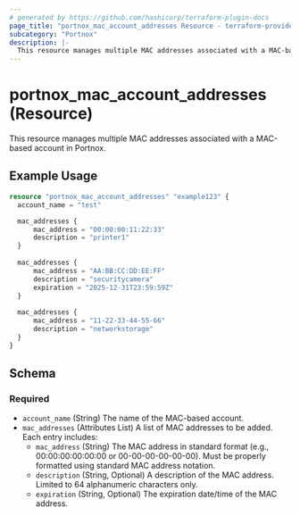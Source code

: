 ```yaml
---
# generated by https://github.com/hashicorp/terraform-plugin-docs
page_title: "portnox_mac_account_addresses Resource - terraform-provider-portnox"
subcategory: "Portnox"
description: |-
  This resource manages multiple MAC addresses associated with a MAC-based account in Portnox.
---
```


# portnox_mac_account_addresses (Resource)

This resource manages multiple MAC addresses associated with a MAC-based account in Portnox.

## Example Usage

```terraform
resource "portnox_mac_account_addresses" "example123" {
  account_name = "test"

  mac_addresses {
      mac_address = "00:00:00:11:22:33"
      description = "printer1"
  }
  
  mac_addresses {
      mac_address = "AA:BB:CC:DD:EE:FF"
      description = "securitycamera"
      expiration = "2025-12-31T23:59:59Z"
  }
  
  mac_addresses {
      mac_address = "11-22-33-44-55-66"
      description = "networkstorage" 
  }
}
```

## Schema

### Required

- `account_name` (String) The name of the MAC-based account.
- `mac_addresses` (Attributes List) A list of MAC addresses to be added. Each entry includes:
  - `mac_address` (String) The MAC address in standard format (e.g., 00:00:00:00:00:00 or 00-00-00-00-00-00). Must be properly formatted using standard MAC address notation.
  - `description` (String, Optional) A description of the MAC address. Limited to 64 alphanumeric characters only.
  - `expiration` (String, Optional) The expiration date/time of the MAC address.
